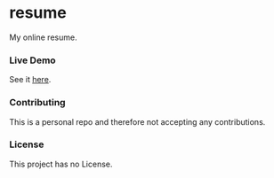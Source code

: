 # resume

My online resume.

### Live Demo

See it [here](https://cgabriel5.github.io/resume/).

### Contributing

This is a personal repo and therefore not accepting any contributions.

### License

This project has no License.